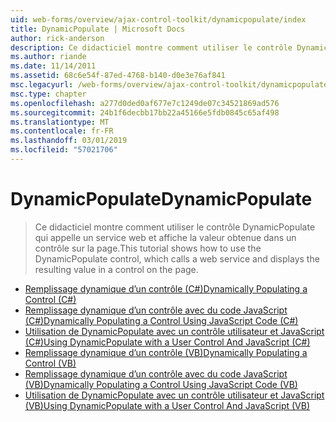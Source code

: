 ```yaml
---
uid: web-forms/overview/ajax-control-toolkit/dynamicpopulate/index
title: DynamicPopulate | Microsoft Docs
author: rick-anderson
description: Ce didacticiel montre comment utiliser le contrôle DynamicPopulate qui appelle un service web et affiche la valeur obtenue dans un contrôle sur la page.
ms.author: riande
ms.date: 11/14/2011
ms.assetid: 68c6e54f-87ed-4768-b140-d0e3e76af841
msc.legacyurl: /web-forms/overview/ajax-control-toolkit/dynamicpopulate
msc.type: chapter
ms.openlocfilehash: a277d0ded0af677e7c1249de07c34521869ad576
ms.sourcegitcommit: 24b1f6decbb17bb22a45166e5fdb0845c65af498
ms.translationtype: MT
ms.contentlocale: fr-FR
ms.lasthandoff: 03/01/2019
ms.locfileid: "57021706"
---
```

<a name="dynamicpopulate"></a><span data-ttu-id="6f79e-103">DynamicPopulate</span><span class="sxs-lookup"><span data-stu-id="6f79e-103">DynamicPopulate</span></span>
====================
> <span data-ttu-id="6f79e-104">Ce didacticiel montre comment utiliser le contrôle DynamicPopulate qui appelle un service web et affiche la valeur obtenue dans un contrôle sur la page.</span><span class="sxs-lookup"><span data-stu-id="6f79e-104">This tutorial shows how to use the DynamicPopulate control, which calls a web service and displays the resulting value in a control on the page.</span></span>


- [<span data-ttu-id="6f79e-105">Remplissage dynamique d’un contrôle (C#)</span><span class="sxs-lookup"><span data-stu-id="6f79e-105">Dynamically Populating a Control (C#)</span></span>](dynamically-populating-a-control-cs.md)
- [<span data-ttu-id="6f79e-106">Remplissage dynamique d’un contrôle avec du code JavaScript (C#)</span><span class="sxs-lookup"><span data-stu-id="6f79e-106">Dynamically Populating a Control Using JavaScript Code (C#)</span></span>](dynamically-populating-a-control-using-javascript-code-cs.md)
- [<span data-ttu-id="6f79e-107">Utilisation de DynamicPopulate avec un contrôle utilisateur et JavaScript (C#)</span><span class="sxs-lookup"><span data-stu-id="6f79e-107">Using DynamicPopulate with a User Control And JavaScript (C#)</span></span>](using-dynamicpopulate-with-a-user-control-and-javascript-cs.md)
- [<span data-ttu-id="6f79e-108">Remplissage dynamique d’un contrôle (VB)</span><span class="sxs-lookup"><span data-stu-id="6f79e-108">Dynamically Populating a Control (VB)</span></span>](dynamically-populating-a-control-vb.md)
- [<span data-ttu-id="6f79e-109">Remplissage dynamique d’un contrôle avec du code JavaScript (VB)</span><span class="sxs-lookup"><span data-stu-id="6f79e-109">Dynamically Populating a Control Using JavaScript Code (VB)</span></span>](dynamically-populating-a-control-using-javascript-code-vb.md)
- [<span data-ttu-id="6f79e-110">Utilisation de DynamicPopulate avec un contrôle utilisateur et JavaScript (VB)</span><span class="sxs-lookup"><span data-stu-id="6f79e-110">Using DynamicPopulate with a User Control And JavaScript (VB)</span></span>](using-dynamicpopulate-with-a-user-control-and-javascript-vb.md)
